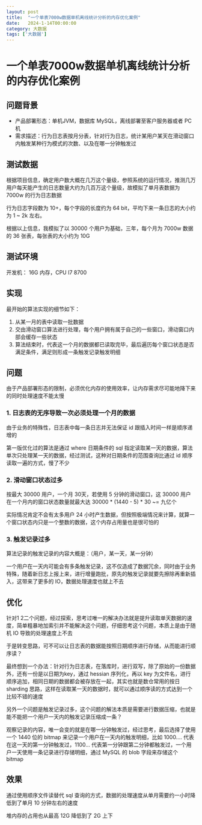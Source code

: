 ```yaml
---
layout: post
title:  "一个单表7000w数据单机离线统计分析的内存优化案例"
date:   2024-1-14T00:00:00
category: 大数据
tags: ['大数据']
---
```


# 一个单表7000w数据单机离线统计分析的内存优化案例

## 问题背景

- 产品部署形态：单机JVM，数据库 MySQL，离线部署至客户服务器或者 PC 机
- 需求描述：行为日志表按月分表，针对行为日志，统计某用户某天在滑动窗口内触发某种行为模式的次数、以及在哪一分钟触发过

## 测试数据

根据项目信息，确定用户数大概在几万这个量级，参照系统的运行情况，推测几万用户每天能产生的日志数量大约为几百万这个量级，故模拟了单月表数据为 7000w 的行为日志数据

行为日志字段数为 10+，每个字段的长度约为 64 bit，平均下来一条日志的大小约为 1 ~ 2k 左右。

根据以上信息，我模拟了以 30000 个用户为基础，三年，每个月为 7000w 数据的 36 张表，每张表的大小约为 10G

## 测试环境

开发机： 16G 内存，CPU I7 8700

## 实现

最开始的算法实现的细节如下：

1. 从某一月的表中读取一批数据
2. 交由滑动窗口算法进行处理，每个用户拥有属于自己的一些窗口，滑动窗口内部会缓存一些状态
3. 算法结束时，代表这一个月的数据都已读取完毕，最后遍历每个窗口状态是否满足条件，满足则形成一条触发记录触发明细

## 问题

由于产品部署形态的限制，必须优化内存的使用效率，让内存需求尽可能地降下来的同时处理速度不能太慢

### 1. 日志表的无序导致一次必须处理一个月的数据

由于业务的特殊性，日志表中每一条日志并无法保证 id 跟插入时间一样是顺序递增的

第一版优化过的算法是通过 where 日期条件的 sql 指定读取某一天的数据，算法单次只处理某一天的数据，经过测试，这种对日期条件的范围查询比通过 id 顺序读取一遍的方式，慢了不少

### 2. 滑动窗口状态过多

按最大 30000 用户，一个月 30天，若使用 5 分钟的滑动窗口，这 30000 用户在一个月内的窗口状态数量就最大达 30000 * (1440 - 5) * 30 ~= 九亿个

实际情况肯定不会有太多用户 24 小时产生数据，但按照极端情况来计算，就算一个窗口状态内只是一个整数的数据，这个内存占用量也是很可怕的

### 3. 触发记录过多

算法记录的触发记录的内容大概是：（用户，某一天，某一分钟）

一个用户在一天内可能会有多条触发记录，这不仅造成了数据冗余，同时由于业务特殊，随着新日志上报上来，进行增量跑批，原先的触发记录就要先擦除再重新插入，这带来了更多的 IO，数据处理速度也就上不去

## 优化

针对1 2二个问题，经过探索，思考过唯一的解决办法就是提升读取单天数据的速度，简单粗暴地加索引并不能解决这个问题，仔细思考这个问题，本质上是由于随机 IO 导致的处理速度上不去

于是转变思路，可不可以让日志表的数据能按照日期顺序进行存储，从而能进行顺序读？

最终想到一个办法：针对行为日志表，在落库时，进行双写，除了原始的一份数据外，还有一份是以日期为key，通过 hessian 序列化，再以 key 为文件名，进行顺序追加，相同日期的数据都会被存放在一起，其实也就是数仓常用的按日 sharding 思路，这样在读取某一天的数据时，就可以通过顺序读的方式达到一个比较不错的速度

另外一个问题是触发记录过多，这个问题的解法本质是需要进行数据压缩，也就是能不能把一个用户一天内的触发记录压缩成一条？

观察记录的内容，唯一会变的就是在哪一分钟触发过，经过思考，最后选择了使用一个 1440 位的 bitmap 来记录一个用户在一天内的触发明细，比如 1000.... 代表在这一天的第一分钟触发过，1100... 代表第一分钟跟第二分钟都触发过，一个用户一天使用一条记录进行存储明细，通过 MySQL 的 blob 字段来存储这个 bitmap

## 效果

通过使用顺序文件读替代 sql 查询的方式，数据的处理速度从单月需要约一小时降低到了单月 10 分钟左右的速度

堆内存的占用也从最高 12G 降低到了 2G 上下
